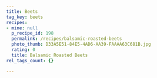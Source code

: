 ```yaml
---
title: Beets
tag_key: beets
recipes:
- mine: null
  p_recipe_id: 198
  permalink: /recipes/balsamic-roasted-beets
  photo_thumb: D33A5E51-84E5-4AD6-AA39-FAAAA63C681B.jpg
  rating: 0
  title: Balsamic Roasted Beets
rel_tags_count: {}

---
```

